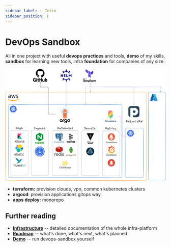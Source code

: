 ```yaml
---
sidebar_label: ✨ Intro
sidebar_position: 1
---
```


# DevOps Sandbox

All in one project with useful **devops practices** and tools, **demo** of my skills, **sandbox** for learning new tools, infra **foundation** for companies of any size.

![devops-sandbox](.img/devops-sandbox.excalidraw.png)

* **terraform:** provision clouds, vpn, common kubernetes clusters
* **argocd**: provision applications gitops way
* **apps deploy:** monorepo

## Further reading

- **[Infrastructure](infra/infra.md)** -- detailed documentation of the whole infra-platform
- **[Roadmap](roadmap.md)** -- what's done, what's next, what's planned
- **[Demo](/demo)** -- run devops-sandbox yourself
